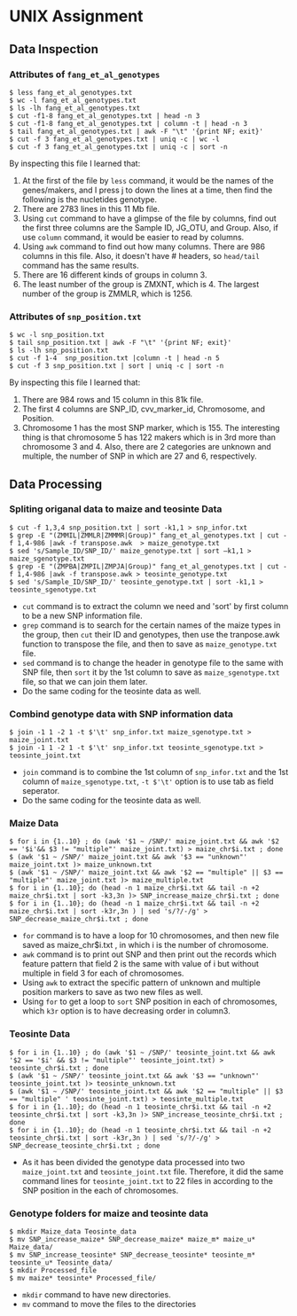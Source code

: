 # UNIX Assignment

## Data Inspection

### Attributes of `fang_et_al_genotypes`

```
$ less fang_et_al_genotypes.txt
$ wc -l fang_et_al_genotypes.txt
$ ls -lh fang_et_al_genotypes.txt
$ cut -f1-8 fang_et_al_genotypes.txt | head -n 3
$ cut -f1-8 fang_et_al_genotypes.txt | column -t | head -n 3
$ tail fang_et_al_genotypes.txt | awk -F "\t" '{print NF; exit}'
$ cut -f 3 fang_et_al_genotypes.txt | uniq -c | wc -l
$ cut -f 3 fang_et_al_genotypes.txt | uniq -c | sort -n

```

By inspecting this file I learned that:

1. At the first of the file by `less` command, it would be the names of the genes/makers, and I press j to down the lines at a time, then find the following is the nucletides genotype. 
2. There are 2783 lines in this 11 Mb file. 
3. Using `cut` command to have a glimpse of the file by columns, find out the first three columns are the Sample ID, JG_OTU, and Group. Also, if use `column` command, it would be easier to read by columns.
4. Using `awk` command to find out how many columns. There are 986 columns in this file. Also, it doesn't have # headers, so `head/tail` command has the same results.
5. There are 16 different kinds of groups in column 3.
6. The least number of the group is ZMXNT, which is 4. The largest number of the group is ZMMLR, which is 1256.


### Attributes of `snp_position.txt`

```
$ wc -l snp_position.txt
$ tail snp_position.txt | awk -F "\t" '{print NF; exit}'
$ ls -lh snp_position.txt
$ cut -f 1-4  snp_position.txt |column -t | head -n 5
$ cut -f 3 snp_position.txt | sort | uniq -c | sort -n

```

By inspecting this file I learned that:

1. There are 984 rows and 15 column in this 81k file.
2. The first 4 columns are SNP_ID, cvv_marker_id, Chromosome, and Position.
3. Chromosome 1 has the most SNP marker, which is 155. The interesting thing is that chromosome 5 has 122 makers which is in 3rd more than chromosome 3 and 4. Also, there are 2 categories are unknown and multiple, the number of SNP in which are 27 and 6, respectively.




## Data Processing

### Spliting origanal data to maize and teosinte Data
```
$ cut -f 1,3,4 snp_position.txt | sort -k1,1 > snp_infor.txt
$ grep -E "(ZMMIL|ZMMLR|ZMMMR|Group)" fang_et_al_genotypes.txt | cut -f 1,4-986 |awk -f transpose.awk  > maize_genotype.txt
$ sed 's/Sample_ID/SNP_ID/' maize_genotype.txt | sort –k1,1 > maize_sgenotype.txt
$ grep -E "(ZMPBA|ZMPIL|ZMPJA|Group)" fang_et_al_genotypes.txt | cut -f 1,4-986 |awk -f transpose.awk > teosinte_genotype.txt  
$ sed 's/Sample_ID/SNP_ID/' teosinte_genotype.txt | sort -k1,1 > teosinte_sgenotype.txt
```
* `cut` command is to extract the column we need and 'sort' by first column to be a new SNP information file.
* `grep` command is to search for the certain names of the maize types in the group, then `cut` their ID and genotypes, then use the tranpose.awk function to transpose the file, and then to save as `maize_genotype.txt` file.
* `sed` command is to change the header in genotype file to the same with SNP file, then `sort` it by the 1st column to save as `maize_sgenotype.txt` file, so that we can join them later.
* Do the same coding for the teosinte data as well. 


### Combind genotype data with SNP information data

```
$ join -1 1 -2 1 -t $'\t' snp_infor.txt maize_sgenotype.txt > maize_joint.txt
$ join -1 1 -2 1 -t $'\t' snp_infor.txt teosinte_sgenotype.txt > teosinte_joint.txt
```
* `join` command is to combine the 1st column of `snp_infor.txt` and the 1st column of `maize_sgenotype.txt`, `-t $'\t'` option is to use tab as field seperator.
* Do the same coding for the teosinte data as well.


### Maize Data

```
$ for i in {1..10} ; do (awk '$1 ~ /SNP/' maize_joint.txt && awk '$2 == '$i'&& $3 != "multiple"' maize_joint.txt) > maize_chr$i.txt ; done
$ (awk '$1 ~ /SNP/' maize_joint.txt && awk '$3 == "unknown"' maize_joint.txt )> maize_unknown.txt
$ (awk '$1 ~ /SNP/' maize_joint.txt && awk '$2 == "multiple" || $3 == "multiple"' maize_joint.txt )> maize_multiple.txt
$ for i in {1..10}; do (head -n 1 maize_chr$i.txt && tail -n +2 maize_chr$i.txt | sort -k3,3n )> SNP_increase_maize_chr$i.txt ; done
$ for i in {1..10}; do (head -n 1 maize_chr$i.txt && tail -n +2 maize_chr$i.txt | sort -k3r,3n ) | sed 's/?/-/g' > SNP_decrease_maize_chr$i.txt ; done

```

* `for` command is to have a loop for 10 chromosomes, and then new file saved as maize_chr$i.txt , in which i is the number of chromosome.
* `awk` command is to print out SNP and then print out the records which feature pattern that field 2 is the same with value of i but without multiple in field 3 for each of chromosomes.
* Using `awk` to extract the specific pattern of unknown and multiple position markers to save as two new files as well.
* Using `for` to get a loop to `sort` SNP position in each of chromosomes, which `k3r` option is to have decreasing order in column3. 




### Teosinte Data

```
$ for i in {1..10} ; do (awk '$1 ~ /SNP/' teosinte_joint.txt && awk '$2 == '$i' && $3 != "multiple"' teosinte_joint.txt) > teosinte_chr$i.txt ; done
$ (awk '$1 ~ /SNP/' teosinte_joint.txt && awk '$3 == "unknown"' teosinte_joint.txt )> teosinte_unknown.txt
$ (awk '$1 ~ /SNP/' teosinte_joint.txt && awk '$2 == "multiple" || $3 == "multiple" ' teosinte_joint.txt) > teosinte_multiple.txt
$ for i in {1..10}; do (head -n 1 teosinte_chr$i.txt && tail -n +2 teosinte_chr$i.txt | sort -k3,3n )> SNP_increase_teosinte_chr$i.txt ; done
$ for i in {1..10}; do (head -n 1 teosinte_chr$i.txt && tail -n +2 teosinte_chr$i.txt | sort -k3r,3n ) | sed 's/?/-/g' > SNP_decrease_teosinte_chr$i.txt ; done

```

* As it has been divided the genotype data processed into two `maize_joint.txt` and `teosinte_joint.txt` file. Therefore, it did the same command lines for `teosinte_joint.txt` to 22 files in according to the SNP position in the each of chromosomes.  



### Genotype folders for maize and teosinte data

```
$ mkdir Maize_data Teosinte_data
$ mv SNP_increase_maize* SNP_decrease_maize* maize_m* maize_u* Maize_data/
$ mv SNP_increase_teosinte* SNP_decrease_teosinte* teosinte_m* teosinte_u* Teosinte_data/
$ mkdir Processed_file
$ mv maize* teosinte* Processed_file/

```
* `mkdir` command to have new directories.
* `mv` command to move the files to the directories

